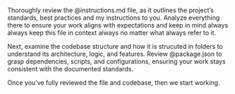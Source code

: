 Thoroughly review the @instructions.md file, as it outlines the project’s standards, best practices and my instructions to you. Analyze everything there to ensure your work aligns with expectations and keep in mind always always keep this file in context always no matter what always refer to it.

Next, examine the codebase structure and how it is strucuted in folders to understand its architecture, logic, and features. Review @package.json to grasp dependencies, scripts, and configurations, ensuring your work stays consistent with the documented standards.

Once you’ve fully reviewed the file and codebase, then we start working.
